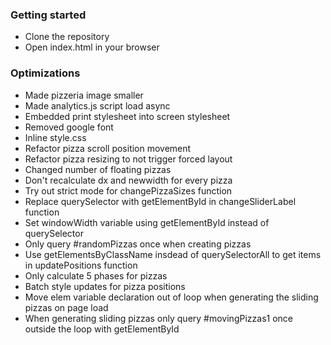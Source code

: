 ### Getting started

* Clone the repository
* Open index.html in your browser


### Optimizations

* Made pizzeria image smaller
* Made analytics.js script load async
* Embedded print stylesheet into screen stylesheet
* Removed google font
* Inline style.css
* Refactor pizza scroll position movement
* Refactor pizza resizing to not trigger forced layout
* Changed number of floating pizzas
* Don't recalculate dx and newwidth for every pizza
* Try out strict mode for changePizzaSizes function
* Replace querySelector with getElementById in changeSliderLabel function
* Set windowWidth variable using getElementById instead of querySelector
* Only query #randomPizzas once when creating pizzas
* Use getElementsByClassName insdead of querySelectorAll to get items in updatePositions function
* Only calculate 5 phases for pizzas
* Batch style updates for pizza positions
* Move elem variable declaration out of loop when generating the sliding pizzas on page load
* When generating sliding pizzas only query #movingPizzas1 once outside the loop with getElementById
